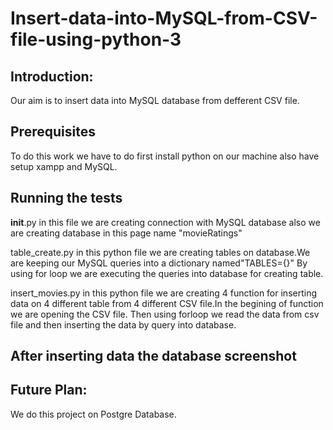 # Insert-data-into-MySQL-from-CSV-file-using-python-3

## Introduction:
Our aim is to insert data into MySQL database from defferent CSV file.

## Prerequisites
To do this work we have to do first install python on our machine also have setup xampp and MySQL.

## Running the tests
 __init__.py in this file we are creating connection with MySQL database also we are creating database in this page name "movieRatings"

table_create.py in this python file we are creating tables on database.We are keeping our MySQL queries into a dictionary named"TABLES={}"
By using for loop we are executing the queries into database for creating table.

insert_movies.py in this python file we are creating 4 function for inserting data on 4 different  table from 4 different CSV file.In
the begining of function we are opening the CSV file.
Then using forloop we read the data from csv file and then inserting the data by query into database.
 
## After inserting data the database screenshot

 ## Future Plan:
 We do this project on Postgre Database.
